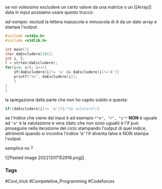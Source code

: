 se noi volessimo escludere un certo valore da una matrice o un [[Array]] data in input possiamo usare questo trucco: 

*ad-esmpio*: escludi la lettera maiuscola e minuscola di A da un dato array e stampa l'output: 

```c 
#include <stdio.h>
#include <stdlib.h>

int main(){
char daEscludere[101];
int i, l;
l = strlen(daEscludere);
for(i=0; i<l; i++){
	if(daEscludere[i]!= 'a' && daEscludere[i]!='A'){
	printf("%c", daEscludere[i]);
	}
}
}
```

la spiegazione dalla parte che non ho capito subito e questa:
```c
if((daEscludere[i]!= 'a')){/*da valutare*/}
```

se l'indice che viene dal input è ad esempio `*"e", "r", "s"*` **NON** è uguale ad `"a"` è la valutazione è vera (dato che non sono uguali) è l'if può proseguire nella iterazione del ciclo stampando l'output di quel indice, altrimenti quando si incontra l'indice *'a'* l'if diventa false è NON stampa l'output.

semplice no ? 

![[Pasted image 20221207152916.png]]

### Tags
#Cool_trick 
#Competetive_Programming 
#Codeforces